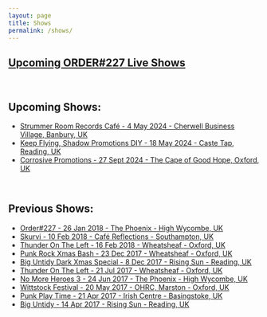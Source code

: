 ```yaml
---
layout: page
title: Shows
permalink: /shows/
---
```


## [Upcoming ORDER#227 Live Shows](http://www.songkick.com/artists/9002289)  

<br>
  
## Upcoming Shows:
- [Strummer Room Records Café - 4 May 2024 - Cherwell Business Village, Banbury, UK](https://www.facebook.com/events/1821013374856792/)
- [Keep Flying, Shadow Promotions DIY - 18 May 2024 - Caste Tap, Reading, UK](https://www.facebook.com/events/s/keep-flying/305134759268623/)
- [Corrosive Promotions - 27 Sept 2024 - The Cape of Good Hope, Oxford, UK](https://www.facebook.com/events/434227479172438/)

<br>

## Previous Shows:
- [Order#227 - 26 Jan 2018 - The Phoenix - High Wycombe, UK](https://www.facebook.com/events/1821013374856792/)
- [Skurvi - 10 Feb 2018 - Café Reflections - Southampton, UK](https://www.facebook.com/events/165951033987506/)
- [Thunder On The Left - 16 Feb 2018 - Wheatsheaf - Oxford, UK](https://www.facebook.com/events/1950702034957827/)
- [Punk Rock Xmas Bash - 23 Dec 2017 - Wheatsheaf - Oxford, UK](https://www.facebook.com/events/736711503203628/)
- [Big Untidy Dark Xmas Special - 8 Dec 2017 - Rising Sun - Reading, UK](https://www.facebook.com/events/1601014929910959/)
- [Thunder On The Left - 21 Jul 2017 - Wheatsheaf - Oxford, UK](https://www.facebook.com/events/486877601655582/)
- [No More Heroes 3 - 24 Jun 2017 - The Phoenix - High Wycombe, UK](https://www.facebook.com/events/412733832420602/)
- [Wittstock Festival - 20 May 2017 - OHRC, Marston - Oxford, UK](https://www.facebook.com/events/1803540579911373/)
- [Punk Play Time - 21 Apr 2017 - Irish Centre - Basingstoke, UK](https://www.facebook.com/events/1863444617259250/)
- [Big Untidy - 14 Apr 2017 - Rising Sun - Reading, UK](https://www.facebook.com/events/589308857919335/)

